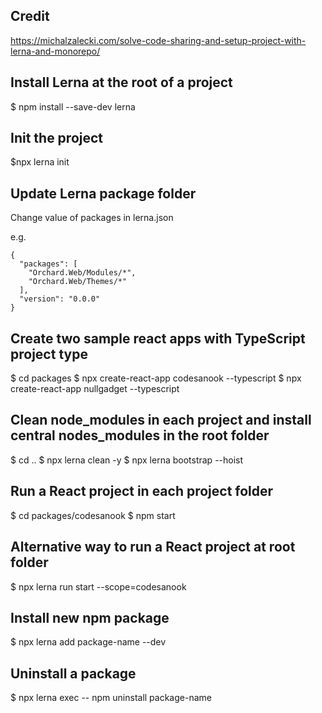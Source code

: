 ## Credit
https://michalzalecki.com/solve-code-sharing-and-setup-project-with-lerna-and-monorepo/


## Install Lerna at the root of a project
$ npm install --save-dev lerna


## Init the project
$npx lerna init

## Update Lerna package folder
Change value of packages in lerna.json

e.g.
```
{
  "packages": [
    "Orchard.Web/Modules/*",
    "Orchard.Web/Themes/*"
  ],
  "version": "0.0.0"
}
```

## Create two sample react apps with TypeScript project type
$ cd packages
$ npx create-react-app codesanook --typescript
$ npx create-react-app nullgadget --typescript

## Clean node_modules in each project and install central nodes_modules in the root folder
$ cd ..
$ npx lerna clean -y
$ npx lerna bootstrap --hoist

## Run a React project in each project folder
$ cd packages/codesanook
$ npm start

## Alternative way to run a React project at root folder
$ npx lerna run start --scope=codesanook

## Install new npm package
$ npx lerna add package-name --dev

## Uninstall a package
$ npx lerna exec -- npm uninstall package-name